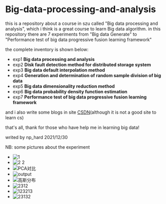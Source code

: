 # Big-data-processing-and-analysis

this is a repository about a course in szu called "Big data processing and analysis", which i think is a great course to learn Big data algorithm.
in this repository there are 7 experiments from "Big data Generate" to "Performance test of big data progressive fusion learning framework"

the complete inventory is shown below:

* exp1 **Big data processing and analysis**
* exp2 **Disk fault detection method for distributed storage system**
* exp3 **Big data default interpolation method**
* exp4 **Generation and determination of random sample division of big data**
* exp5 **Big data dimensionality reduction method**
* exp6 **Big data probability density function estimation**
* exp7 **Performance test of big data progressive fusion learning framework**

and i also write some blogs in site [CSDN](https://blog.csdn.net/np_hard/category_10946960.html?spm=1001.2014.3001.5482)(although it is not a good site to learn cs)


that's all, thank for those who have help me in learning big data!

writed by np_hard 2021/12/30

NB: some pictures about the experiment 
* ![1](https://user-images.githubusercontent.com/65102150/147742815-5f584de8-31e8-41bc-b0e3-d118ee1f1d1f.png)
* ![2 2](https://user-images.githubusercontent.com/65102150/147742827-6d8bc9c6-0c56-44c3-af49-9c66a7db56a5.png)
* ![PCA对比](https://user-images.githubusercontent.com/65102150/147742830-59ff7177-2827-417e-b4cf-66da4e714f64.png)
* ![output](https://user-images.githubusercontent.com/65102150/147742831-a6d881a7-1bf7-425b-ae82-bb8d1057c2c4.png)
* ![高斯分布](https://user-images.githubusercontent.com/65102150/147742849-3a62f285-9cbf-4a08-92a5-78196d2565f2.png)
* ![2312](https://user-images.githubusercontent.com/65102150/147742855-8cbe0b9b-3b76-43ec-9fe2-ec00326b1930.png)
* ![123213](https://user-images.githubusercontent.com/65102150/147742861-e70ab88f-512b-4508-af31-9aa79540ce51.png)
* ![23132](https://user-images.githubusercontent.com/65102150/147742864-8f4b6bcc-65bf-4f2e-bc89-2c4ed13c898f.png)
